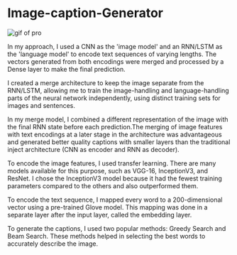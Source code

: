 # Image-caption-Generator

![gif of pro](https://github.com/Aveiro11/Image-caption-Generator/assets/74791612/738995e7-cd71-4a02-8e43-4e7aba46557a)

In my approach, I used a CNN as the 'image model' and an RNN/LSTM as the 'language model' to encode text sequences of varying lengths. The vectors generated from both encodings were merged and processed by a Dense layer to make the final prediction.

I created a merge architecture to keep the image separate from the RNN/LSTM, allowing me to train the image-handling and language-handling parts of the neural network independently, using distinct training sets for images and sentences.

In my merge model, I combined a different representation of the image with the final RNN state before each prediction.The merging of image features with text encodings at a later stage in the architecture was advantageous and generated better quality captions with smaller layers than the traditional inject architecture (CNN as encoder and RNN as decoder).

To encode the image features, I used transfer learning. There are many models available for this purpose, such as VGG-16, InceptionV3, and ResNet. I chose the InceptionV3 model because it had the fewest training parameters compared to the others and also outperformed them.

To encode the text sequence, I mapped every word to a 200-dimensional vector using a pre-trained Glove model. This mapping was done in a separate layer after the input layer, called the embedding layer.

To generate the captions, I used two popular methods: Greedy Search and Beam Search. These methods helped in selecting the best words to accurately describe the image.
